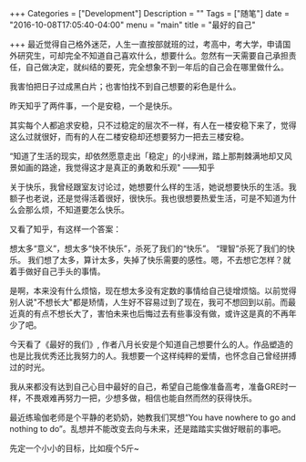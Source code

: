 +++
Categories = ["Development"]
Description = ""
Tags = ["随笔"]
date = "2016-10-08T17:05:40-04:00"
menu = "main"
title = "最好的自己"

+++
最近觉得自己格外迷茫，人生一直按部就班的过，考高中，考大学，申请国外研究生，可却完全不知道自己喜欢什么，想要什么。忽然有一天需要自己承担责任，自己做决定，就纠结的要死，完全想象不到一年后的自己会在哪里做什么。

我害怕把日子过成黑白片；也害怕找不到自己想要的彩色是什么。

昨天知乎了两件事，一个是安稳，一个是快乐。

其实每个人都追求安稳，只不过稳定的层次不一样，有人在一楼安稳下来了，觉得这么过就很好，而有的人在二楼安稳却还想要努力一把去三楼安稳。

“知道了生活的现实，却依然愿意走出「稳定」的小绿洲，踏上那荆棘满地却又风景如画的路途，我觉得这才是真正的勇敢和乐观" ——知乎

关于快乐，我曾经跟室友讨论过，她想要什么样的生活，她说想要快乐的生活。我额子也老说，还是觉得活着很好，很快乐。我也很想要热爱生活，可是不知道为什么会那么烦，不知道要怎么快乐。

又看了知乎，有这样一个答案：

想太多“意义”，想太多“快不快乐”，杀死了我们的“快乐”。
“理智”杀死了我们的快乐。 我们想了太多，算计太多，失掉了快乐需要的感性。嗯，不去想它怎样？就着手做好自己手头的事情。

是啊，本来没有什么烦恼，现在想太多没有定数的事情给自己徒增烦恼。以前觉得别人说"不想长大"都是矫情，人生好不容易过到了现在，我可不想回到以前。而最近真的有点不想长大了，害怕未来也后悔过去有些事没有做，或许这是真的不再年少了吧。

今天看了《最好的我们》, 作者八月长安是个知道自己想要什么的人。作品塑造的也是比我优秀还比我努力的人。我想要一个这样纯粹的爱情，也怀念自己曾经拼搏过的时光。

我从来都没有达到自己心目中最好的自己，希望自己能像准备高考，准备GRE时一样，不畏艰难再努力一把，少想多做，相信也能自然而然的获得快乐。

最近练瑜伽老师是个平静的老奶奶，她教我们冥想“You have nowhere to go and nothing to do”。乱想并不能改变去向与未来，还是踏踏实实做好眼前的事吧。

先定一个小小的目标，比如瘦个5斤~
